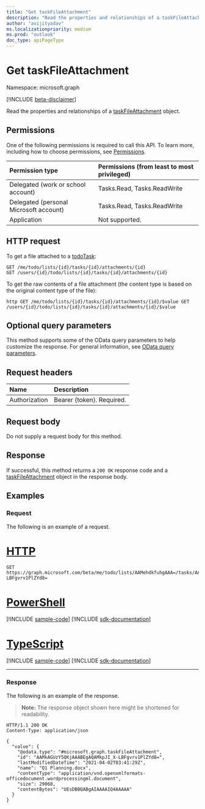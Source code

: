 ```yaml
---
title: "Get taskFileAttachment"
description: "Read the properties and relationships of a taskFileAttachment object."
author: "avijityadav"
ms.localizationpriority: medium
ms.prod: "outlook"
doc_type: apiPageType
---
```


# Get taskFileAttachment
Namespace: microsoft.graph

[!INCLUDE [beta-disclaimer](../../includes/beta-disclaimer.md)]

Read the properties and relationships of a [taskFileAttachment](../resources/taskfileattachment.md) object.

## Permissions
One of the following permissions is required to call this API. To learn more, including how to choose permissions, see [Permissions](/graph/permissions-reference).

|Permission type|Permissions (from least to most privileged)|
|:---|:---|
|Delegated (work or school account)|Tasks.Read, Tasks.ReadWrite|
|Delegated (personal Microsoft account)|Tasks.Read, Tasks.ReadWrite|
|Application|Not supported.|

## HTTP request
To get a file attached to a [todoTask](../resources/todotask.md):
 
<!-- {
  "blockType": "ignored"
}
-->
```http
GET /me/todo/lists/{id}/tasks/{id}/attachments/{id}
GET /users/{id}/todo/lists/{id}/tasks/{id}/attachments/{id}
```

To get the raw contents of a file attachment (the content type is based on the original content type of the file):
<!-- {
  "blockType": "ignored"
}
-->
``http
GET /me/todo/lists/{id}/tasks/{id}/attachments/{id}/$value
GET /users/{id}/todo/lists/{id}/tasks/{id}/attachments/{id}/$value
``

## Optional query parameters
This method supports some of the OData query parameters to help customize the response. For general information, see [OData query parameters](/graph/query-parameters).

## Request headers
|Name|Description|
|:---|:---|
|Authorization|Bearer {token}. Required.|

## Request body
Do not supply a request body for this method.

## Response

If successful, this method returns a `200 OK` response code and a [taskFileAttachment](../resources/taskfileattachment.md) object in the response body.

## Examples

### Request
The following is an example of a request.

# [HTTP](#tab/http)
<!-- {
  "blockType": "request",
  "name": "get_taskfileattachment",
  "sampleKeys": ["AAMehdkfuhgAAA=", "AAMkAGUzY5QKjAAA=", "AAMkAGUzY5QKjAAABEgAQAMkpJI_X-LBFgvrv1PlZYd8="]
}
-->
``` http
GET https://graph.microsoft.com/beta/me/todo/lists/AAMehdkfuhgAAA=/tasks/AAMkAGUzY5QKjAAA=/attachments/AAMkAGUzY5QKjAAABEgAQAMkpJI_X-LBFgvrv1PlZYd8=
```

# [PowerShell](#tab/powershell)
[!INCLUDE [sample-code](../includes/snippets/powershell/get-taskfileattachment-powershell-snippets.md)]
[!INCLUDE [sdk-documentation](../includes/snippets/snippets-sdk-documentation-link.md)]

# [TypeScript](#tab/typescript)
[!INCLUDE [sample-code](../includes/snippets/typescript/get-taskfileattachment-typescript-snippets.md)]
[!INCLUDE [sdk-documentation](../includes/snippets/snippets-sdk-documentation-link.md)]

---

### Response
The following is an example of the response.
>**Note:** The response object shown here might be shortened for readability.
<!-- {
  "blockType": "response",
  "truncated": true,
  "@odata.type": "microsoft.graph.taskFileAttachment"
}
-->
``` http
HTTP/1.1 200 OK
Content-Type: application/json

{
  "value": {
    "@odata.type": "#microsoft.graph.taskFileAttachment",
    "id": "AAMkAGUzY5QKjAAABEgAQAMkpJI_X-LBFgvrv1PlZYd8=",
    "lastModifiedDateTime": "2021-04-02T03:41:29Z",
    "name": "Q1 Planning.docx",
    "contentType": "application/vnd.openxmlformats-officedocument.wordprocessingml.document",
    "size": 29068,
    "contentBytes": "UEsDBBQABgAIAAAAIQ4AAAAA"
  }
}
```


